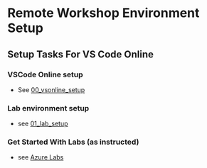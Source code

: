 # Remote Workshop Environment Setup

## Setup Tasks For VS Code Online

### VSCode Online setup 

* See [00_vsonline_setup](labs/00_setup/00_vsonline_setup.md)

### Lab environment setup 

* see [01_lab_setup](labs/00_setup/01_lab_setup.md)


### Get Started With Labs (as instructed)

* see [Azure Labs](https://github.com/surenmcode/AzL200.git)
